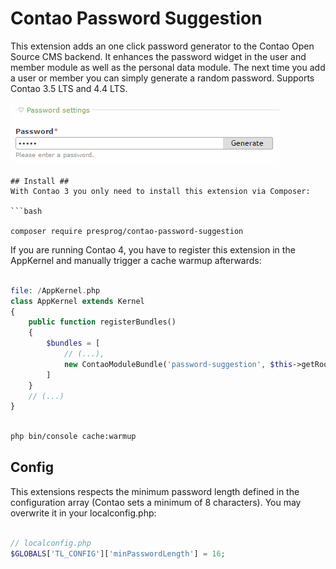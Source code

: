 # Contao Password Suggestion

This extension adds an one click password generator to the Contao Open Source CMS backend. It enhances the password widget in the user and member module as well as the personal data module. The next time you add a user or member you can simply generate a random password. Supports Contao 3.5 LTS and 4.4 LTS.

![Short demo of the Contao Password Suggestion](demo.gif)

```
## Install ##
With Contao 3 you only need to install this extension via Composer: 

```bash

composer require presprog/contao-password-suggestion

```

If you are running Contao 4, you have to register this extension in the AppKernel and manually trigger a cache warmup afterwards:

```php

file: /AppKernel.php
class AppKernel extends Kernel
{
    public function registerBundles()
    {
        $bundles = [
            // (...),
            new ContaoModuleBundle('password-suggestion', $this->getRootDir()),
        ]
    }
    // (...)
}

```

```bash

php bin/console cache:warmup

```

## Config ##
This extensions respects the minimum password length defined in the configuration array (Contao sets a minimum of 8 characters). You may overwrite it in your localconfig.php:

```php

// localconfig.php
$GLOBALS['TL_CONFIG']['minPasswordLength'] = 16;
